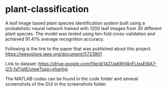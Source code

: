 # plant-classification
A leaf image based plant species identification system built using a probabilistic neural network trained with 1200 leaf images from 30 different plant species. The model was tested using ten-fold cross-validation and achieved 91.41\% average recognition accuracy. 

Following is the link to the paper that was published about this project.
https://ieeexplore.ieee.org/document/5723901

Link to dataset: https://drive.google.com/file/d/1AZUaKRhf4nFLtssEI8A7-i23-faTigtE/view?usp=sharing

The MATLAB codes can be found in the code folder and several screenshots of the GUI in the screenshots folder.
